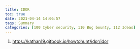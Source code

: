 ```yaml
---
title: IDOR
toc: true
date: 2021-04-14 14:06:57
tags: Summary
categories: [100 Cyber security, 110 Bug bounty, 112 Ideas]
---
```



1. https://kathan19.gitbook.io/howtohunt/idor/idor
